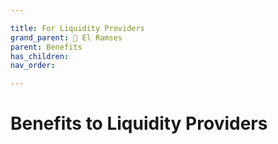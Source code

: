 ```yaml
---

title: For Liquidity Providers
grand_parent: 👑 El Ramses
parent: Benefits
has_children:
nav_order:

---
```



# Benefits to Liquidity Providers
